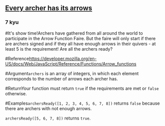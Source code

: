 <h2><a href=https://www.codewars.com/kata/559f89598c0d6c9b31000125/train/javascript target="_blank">Every archer has its arrows</a></h2><h3>7 kyu</h3><p>#It's show time!Archers have gathered from all around the world to participate in the Arrow Function Faire. But the faire will only start if there are archers signed and if they all have enough arrows in their quivers - at least 5 is the requirement! Are all the archers ready?</p><p>#Reference<a href="https://developer.mozilla.org/en-US/docs/Web/JavaScript/Reference/Functions/Arrow_functions" data-turbolinks="false" target="_blank">https://developer.mozilla.org/en-US/docs/Web/JavaScript/Reference/Functions/Arrow_functions</a></p><p>#Argument<code>archers</code> is an array of integers, in which each element corresponds to the number of arrows each archer has.</p><p>#ReturnYour function must return <code>true</code> if the requirements are met or <code>false</code> otherwise.</p><p>#Examples<code>archersReady([1, 2, 3, 4, 5, 6, 7, 8])</code> returns <code>false</code> because there are archers with not enough arrows.</p><p><code>archersReady([5, 6, 7, 8])</code> returns <code>true</code>.</p>